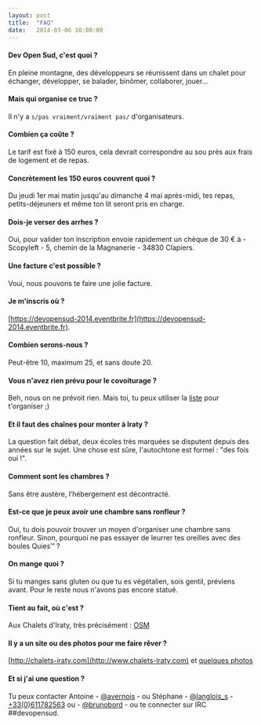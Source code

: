 ```yaml
---
layout: post
title:  "FAQ"
date:   2014-03-06 10:00:00
---
```

#### Dev Open Sud, c'est quoi ?

En pleine montagne, des développeurs se réunissent dans un chalet pour échanger, développer, se balader, binômer, collaborer, jouer...

#### Mais qui organise ce truc ?

Il n'y a ``s/pas vraiment/vraiment pas/`` d'organisateurs.

#### Combien ça coûte ?

Le tarif est fixé à 150 euros, cela devrait correspondre au sou près aux frais de logement et de repas.

#### Concrètement les 150 euros couvrent quoi ?

Du jeudi 1er mai matin jusqu'au dimanche 4 mai après-midi, tes repas, petits-déjeuners et même ton lit seront pris en charge.

#### Dois-je verser des arrhes ?

Oui, pour valider ton inscription envoie rapidement un chèque de 30 € à - Scopyleft - 5, chemin de la Magnanerie - 34830 Clapiers.

#### Une facture c'est possible ?

Voui, nous pouvons te faire une jolie facture.

#### Je m'inscris où ?

[https://devopensud-2014.eventbrite.fr](https://devopensud-2014.eventbrite.fr).

#### Combien serons-nous ?

Peut-être 10, maximum 25, et sans doute 20.

#### Vous n'avez rien prévu pour le covoiturage ?

Beh, nous on ne prévoit rien. Mais toi, tu peux utiliser la [liste](mailto:devopensud@librelist.com) pour t'organiser ;)

#### Et il faut des chaînes pour monter à Iraty ?

La question fait débat, deux écoles très marquées se disputent depuis des années sur le sujet. Une chose est sûre, l'autochtone est formel : "des fois oui !".

#### Comment sont les chambres ?

Sans être austère, l’hébergement est décontracté.

#### Est-ce que je peux avoir une chambre sans ronfleur ?

Oui, tu dois pouvoir trouver un moyen d'organiser une chambre sans ronfleur. Sinon, pourquoi ne pas essayer de leurrer tes oreilles avec des boules Quies™ ?

#### On mange quoi ?

Si tu manges sans gluten ou que tu es végétalien, sois gentil, préviens avant. Pour le reste nous n'avons pas encore statué.

#### Tient au fait, où c'est ?

Aux Chalets d'Iraty, très précisément : [OSM](http://www.openstreetmap.org/#map=17/43.03726/-1.02744)

#### Il y a un site ou des photos pour me faire rêver ?

[http://chalets-iraty.com](http://www.chalets-iraty.com) et [quelques photos](https://duckduckgo.com/?q=%22chalets+d%27iraty%22+!gi)

#### Et si j'ai une question ?

Tu peux contacter Antoine - [@avernois](http://twitter.com/avernois) - ou Stéphane - [@langlois_s](http://twitter.com/langlois_s) - [+33(0)611782563](tel:+33611782563) ou - [@brunobord](http://twitter.com/brunobord) - ou te connecter sur IRC ##devopensud.
